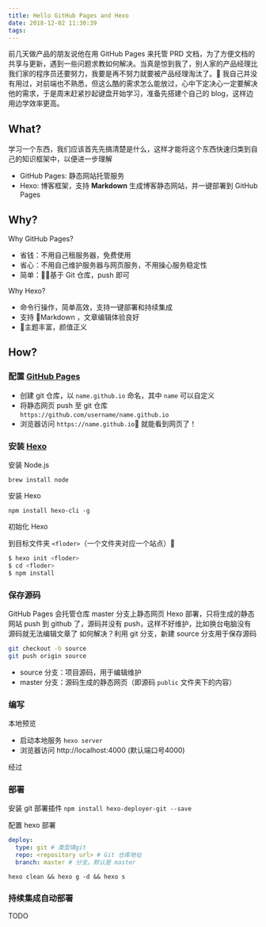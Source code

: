 ```yaml
---
title: Hello GitHub Pages and Hexo
date: 2018-12-02 11:30:39
tags:
---
```


前几天做产品的朋友说他在用 GitHub Pages 来托管 PRD 文档，为了方便文档的共享与更新，遇到一些问题求教如何解决。当真是惊到我了，别人家的产品经理比我们家的程序员还要努力，我要是再不努力就要被产品经理淘汰了。
我自己并没有用过，对前端也不熟悉，但这么酷的需求怎么能放过，心中下定决心一定要解决他的需求，于是周末赶紧抄起键盘开始学习，准备先搭建个自己的 blog，这样边用边学效率更高。

## What?
学习一个东西，我们应该首先先搞清楚是什么，这样才能将这个东西快速归类到自己的知识框架中，以便进一步理解

- GitHub Pages: 静态网站托管服务
- Hexo: 博客框架，支持 **Markdown** 生成博客静态网站，并一键部署到 GitHub Pages

## Why?
Why GitHub Pages?
- 省钱：不用自己租服务器，免费使用
- 省心：不用自己维护服务器与网页服务，不用操心服务稳定性
- 简单：基于 Git 仓库，push 即可

Why Hexo?
- 命令行操作，简单高效，支持一键部署和持续集成
- 支持 Markdown ，文章编辑体验良好
- 主题丰富，颜值正义

## How?

### 配置 [GitHub Pages](https://pages.github.com/)

- 创建 git 仓库，以 `name.github.io` 命名，其中 `name` 可以自定义
- 将静态网页 push 至 git 仓库 `https://github.com/username/name.github.io`
- 浏览器访问 `https://name.github.io` 就能看到网页了！

### 安装 [Hexo](https://hexo.io/) 
安装 Node.js

`brew install node`

安装 Hexo

 `npm install hexo-cli -g`

初始化 Hexo 

到目标文件夹 `<floder>`（一个文件夹对应一个站点）

``` bash
$ hexo init <floder>
$ cd <floder>
$ npm install
```

### 保存源码

GitHub Pages 会托管仓库 master 分支上静态网页
Hexo 部署，只将生成的静态网站 push 到 github 了，源码并没有 push，这样不好维护，比如换台电脑没有源码就无法编辑文章了
如何解决？利用 git 分支，新建 source 分支用于保存源码

``` bash
git checkout -b source
git push origin source
```



- source 分支：项目源码，用于编辑维护
- master 分支：源码生成的静态网页（即源码 `public` 文件夹下的内容）



### 编写

本地预览

- 启动本地服务 `hexo server`
- 浏览器访问 http://localhost:4000 (默认端口号4000)



经过

### 部署

安装 git 部署插件 `npm install hexo-deployer-git --save`

配置 hexo 部署

```yaml
deploy:
  type: git # 类型填git
  repo: <repository url> # Git 仓库地址
  branch: master # 分支。默认是 master 
```



`hexo clean && hexo g -d && hexo s`



### 持续集成自动部署

TODO